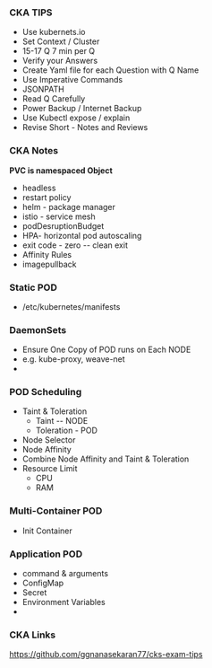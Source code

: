 ### CKA TIPS

- Use kubernets.io
- Set Context / Cluster
- 15-17 Q 7 min per Q
- Verify your Answers
- Create Yaml file for each Question with Q Name
- Use Imperative Commands
- JSONPATH
- Read Q Carefully
- Power Backup / Internet Backup
- Use Kubectl expose / explain
- Revise Short - Notes and Reviews

### CKA Notes

<b>PVC is namespaced Object</b>

- headless
- restart policy
- helm - package manager
- istio - service mesh
- podDesruptionBudget
- HPA- horizontal pod autoscaling
- exit code - zero -- clean exit
- Affinity Rules
- imagepullback

### Static POD
- /etc/kubernetes/manifests

### DaemonSets
- Ensure One Copy of POD runs on Each NODE
- e.g. kube-proxy, weave-net
- 

### POD Scheduling
- Taint & Toleration
  - Taint -- NODE
  - Toleration - POD 
- Node Selector
- Node Affinity
- Combine Node Affinity and Taint & Toleration
- Resource Limit 
  - CPU
  - RAM



### Multi-Container POD
- Init Container


### Application POD
- command & arguments
- ConfigMap
- Secret
- Environment Variables
- 

### CKA Links

https://github.com/ggnanasekaran77/cks-exam-tips

